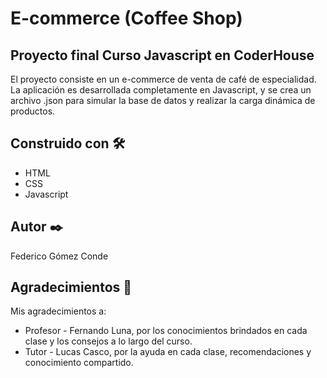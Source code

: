 # E-commerce (Coffee Shop)  
## Proyecto final Curso Javascript en CoderHouse  
El proyecto consiste en un e-commerce de venta de café de especialidad.  
La aplicación es desarrollada completamente en Javascript, y se crea un archivo .json para simular la base de datos y realizar la carga dinámica de productos.
## Construido con 🛠️
* HTML
* CSS
* Javascript

## Autor ✒️
Federico Gómez Conde

## Agradecimientos 🎁  
Mis agradecimientos a:  
* Profesor - Fernando Luna, por los conocimientos brindados en cada clase y los consejos a lo largo del curso.
* Tutor - Lucas Casco, por la ayuda en cada clase, recomendaciones y conocimiento compartido.
